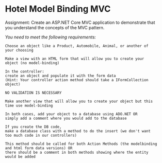 # Hotel Model Binding MVC
Assignment: Create an ASP.NET Core MVC application to demonstrate that you understand the concepts of the MVC pattern.

*You need to meet the following requirements:*

    Choose an object like a Product, Automobile, Animal, or another of your choosing

    Make a view with an HTML form that will allow you to create your object (no model-binding)
    
    In the controller:
    create an object and populate it with the form data
    (Hint: Your controller action method should take a IFormCollection object)

    NO VALIDATION IS NECESSARY

    Make another view that will allow you to create your object but this time use model-binding

    In both cases, add your object to a database using ADO.NET OR 
    simply add a comment where you would add to the database

    If you create the DB code, 
    make a database class with a method to do the insert (we don't want too much code in our controllers)
    
    This method should be called for both Action Methods (the modelbinding and html form data versions) OR
    there should be a comment in both methods showing where the entity would be added
